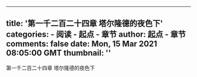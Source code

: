 
---
title: '第一千二百二十四章 塔尔隆德的夜色下'
categories: 
    - 阅读
    - 起点 - 章节
author: 起点 - 章节
comments: false
date: Mon, 15 Mar 2021 08:05:00 GMT
thumbnail: ''
---

<div>   
第一千二百二十四章 塔尔隆德的夜色下  
</div>
            